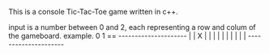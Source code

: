 This is a console Tic-Tac-Toe game written in c++.

input is a number between 0 and 2, each representing a 
row and colum of the gameboard. example. 0 1 == ---------------------
                                                |     |  X   |      |
                                                |     |      |      |
                                                |     |      |      |
                                                ---------------------
